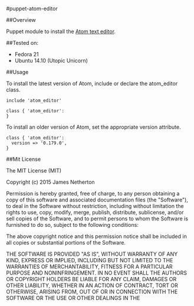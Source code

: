 #puppet-atom-editor

##Overview

Puppet module to install the [Atom text editor](https://atom.io/).

##Tested on:

* Fedora 21
* Ubuntu 14.10 (Utopic Unicorn)

##Usage

To install the latest version of Atom, include or declare the atom_editor class.

```puppet
include 'atom_editor'
```

```puppet
class { 'atom_editor':
}
```

To install an older version of Atom, set the appropriate version attribute.

```puppet
class { 'atom_editor':
  version => '0.179.0',
}
```

##Mit License

The MIT License (MIT)

Copyright (c) 2015 James Netherton

Permission is hereby granted, free of charge, to any person obtaining a copy
of this software and associated documentation files (the "Software"), to deal
in the Software without restriction, including without limitation the rights
to use, copy, modify, merge, publish, distribute, sublicense, and/or sell
copies of the Software, and to permit persons to whom the Software is
furnished to do so, subject to the following conditions:

The above copyright notice and this permission notice shall be included in all
copies or substantial portions of the Software.

THE SOFTWARE IS PROVIDED "AS IS", WITHOUT WARRANTY OF ANY KIND, EXPRESS OR
IMPLIED, INCLUDING BUT NOT LIMITED TO THE WARRANTIES OF MERCHANTABILITY,
FITNESS FOR A PARTICULAR PURPOSE AND NONINFRINGEMENT. IN NO EVENT SHALL THE
AUTHORS OR COPYRIGHT HOLDERS BE LIABLE FOR ANY CLAIM, DAMAGES OR OTHER
LIABILITY, WHETHER IN AN ACTION OF CONTRACT, TORT OR OTHERWISE, ARISING FROM,
OUT OF OR IN CONNECTION WITH THE SOFTWARE OR THE USE OR OTHER DEALINGS IN THE
